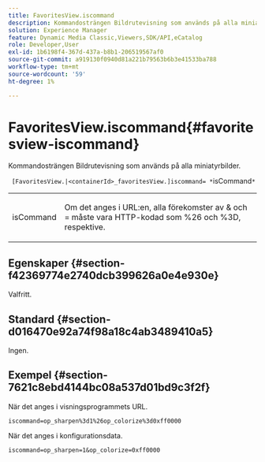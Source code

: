 ```yaml
---
title: FavoritesView.iscommand
description: Kommandosträngen Bildrutevisning som används på alla miniatyrbilder.
solution: Experience Manager
feature: Dynamic Media Classic,Viewers,SDK/API,eCatalog
role: Developer,User
exl-id: 1b6198f4-367d-437a-b8b1-206519567af0
source-git-commit: a919130f0940d81a221b79563b6b3e41533ba788
workflow-type: tm+mt
source-wordcount: '59'
ht-degree: 1%

---
```


# FavoritesView.iscommand{#favoritesview-iscommand}

Kommandosträngen Bildrutevisning som används på alla miniatyrbilder.

` [FavoritesView.|<containerId>_favoritesView.]iscommand= *`isCommand`*`

<table id="table_2B109D2F91E64B5382B31921C3780FA5"> 
 <tbody> 
  <tr> 
   <td colname="col1"> <p><span class="codeph"><span class="varname"> isCommand</span></span> </p> </td> 
   <td colname="col2"> <p> Om det anges i URL:en, alla förekomster av <span class="codeph"> &amp;</span> och <span class="codeph"> =</span> måste vara HTTP-kodad som <span class="codeph"> %26</span> och <span class="codeph"> %3D</span>, respektive. </p> </td> 
  </tr> 
 </tbody> 
</table>

## Egenskaper {#section-f42369774e2740dcb399626a0e4e930e}

Valfritt.

## Standard {#section-d016470e92a74f98a18c4ab3489410a5}

Ingen.

## Exempel {#section-7621c8ebd4144bc08a537d01bd9c3f2f}

När det anges i visningsprogrammets URL.

`iscommand=op_sharpen%3d1%26op_colorize%3d0xff0000`

När det anges i konfigurationsdata.

`iscommand=op_sharpen=1&op_colorize=0xff0000`
